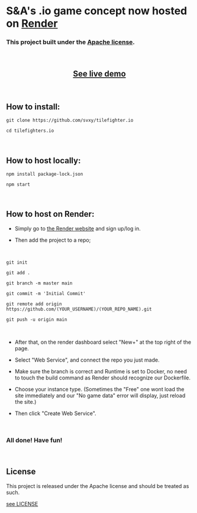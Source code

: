 # S&A's .io game concept now hosted on <a href="https://render.com">Render</a>
### This project built under the <a href="LICENSE">Apache license</a>.
<br>

<h2 align="center"><a href="https://tilefighters.onrender.com/">See live demo</a></h2>

<br>

## How to install:

```terminal
git clone https://github.com/svxy/tilefighter.io
```

```terminal
cd tilefighters.io
```

<br>

## How to host locally:

```shell
npm install package-lock.json
```

```shell
npm start
```

<br>

## How to host on Render:

- Simply go to <a href="https://render.com">the Render website</a> and sign up/log in.

- Then add the project to a repo;

<br>

```terminal
git init
```

```terminal
git add .
```

```terminal
git branch -m master main
```

```terminal
git commit -m 'Initial Commit'
```

```terminal
git remote add origin https://github.com/(YOUR_USERNAME)/(YOUR_REPO_NAME).git
```

```terminal
git push -u origin main
```

<br>

- After that, on the render dashboard select "New+" at the top right of the page.

- Select "Web Service", and connect the repo you just made.

- Make sure the branch is correct and Runtime is set to Docker, no need to touch the build command as Render should recognize our Dockerfile.

- Choose your instance type. (Sometimes the "Free" one wont load the site immediately and our "No game data" error will display, just reload the site.)

- Then click "Create Web Service".

<br>

### All done! Have fun!

<br>

## License

This project is released under the Apache license and should be treated as such.

<a href="LICENSE">see LICENSE</a>
